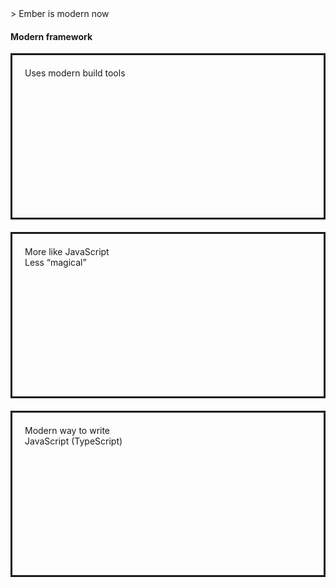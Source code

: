 <!-- .slide: data-layout-split-left data-background-image="/curious-hamster-purple.jpg" -->

<style>
  .pillar-wrapper {
    display: grid;
    gap: 20px;
  }

  .pillar {
    border: solid;
    padding:20px;
    height: 220px
  }
</style>

<div class="breadcrum">
  > Ember is modern now
</div>

#### Modern framework

<div class="pillar-wrapper">
  <div class="pillar fragment">
    <div>Uses modern build tools</div>
  </div>
  <div class="pillar fragment">
    <div>More like JavaScript</div>
    <div>Less “magical”</div>   
  </div>
  <div class="pillar fragment">
    <div>Modern way to write</div>
    <div>JavaScript (TypeScript)</div>   
  </div>
</div>
